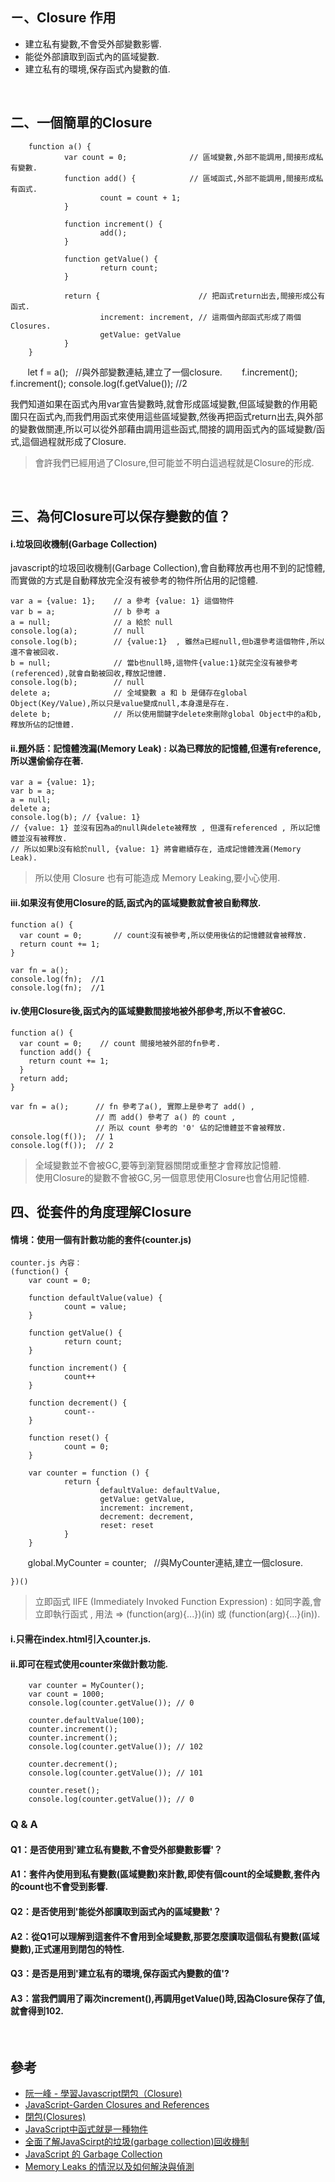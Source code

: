## ㄧ、Closure 作用
- 建立私有變數,不會受外部變數影響. 
- 能從外部讀取到函式內的區域變數.
- 建立私有的環境,保存函式內變數的值.

<br />

## 二、一個簡單的Closure
        function a() {
                var count = 0;              // 區域變數,外部不能調用,間接形成私有變數.
                function add() {            // 區域函式,外部不能調用,間接形成私有函式.
                        count = count + 1;
                }

                function increment() {
                        add();
                }

                function getValue() {
                        return count;
                }

                return {                      // 把函式return出去,間接形成公有函式.
                        increment: increment, // 這兩個內部函式形成了兩個Closures.
                        getValue: getValue
                }
        }

        let f = a();    //與外部變數連結,建立了一個closure.
        f.increment();
        f.increment();
        console.log(f.getValue()); //2
        
我們知道如果在函式內用var宣告變數時,就會形成區域變數,但區域變數的作用範圍只在函式內,而我們用函式來使用這些區域變數,然後再把函式return出去,與外部的變數做關連,所以可以從外部藉由調用這些函式,間接的調用函式內的區域變數/函式,這個過程就形成了Closure.
> 會許我們已經用過了Closure,但可能並不明白這過程就是Closure的形成.

<br />

## 三、為何Closure可以保存變數的值？
####  i.垃圾回收機制(Garbage Collection)  
javascript的垃圾回收機制(Garbage Collection),會自動釋放再也用不到的記憶體,而實做的方式是自動釋放完全沒有被參考的物件所佔用的記憶體.

    var a = {value: 1};    // a 參考 {value: 1} 這個物件
    var b = a;             // b 參考 a
    a = null;              // a 給於 null
    console.log(a);        // null
    console.log(b);        // {value:1}  , 雖然a已經null,但b還參考這個物件,所以還不會被回收.
    b = null;              // 當b也null時,這物件{value:1}就完全沒有被參考(referenced),就會自動被回收,釋放記憶體.
    console.log(b);        // null
    delete a;              // 全域變數 a 和 b 是儲存在global Object(Key/Value),所以只是value變成null,本身還是存在.
    delete b;              // 所以使用關鍵字delete來刪除global Object中的a和b,釋放所佔的記憶體.

#### ii.題外話：記憶體洩漏(Memory Leak) : 以為已釋放的記憶體,但還有reference,所以還偷偷存在著.

    var a = {value: 1};
    var b = a;
    a = null;
    delete a;
    console.log(b); // {value: 1}  
    // {value: 1} 並沒有因為a的null與delete被釋放 , 但還有referenced , 所以記憶體並沒有被釋放.
    // 所以如果b沒有給於null, {value: 1} 將會繼續存在, 造成記憶體洩漏(Memory Leak).

> 所以使用 Closure 也有可能造成 Memory Leaking,要小心使用.

#### iii.如果沒有使用Closure的話,函式內的區域變數就會被自動釋放.  

    function a() {
      var count = 0;       // count沒有被參考,所以使用後佔的記憶體就會被釋放.
      return count += 1;
    }

    var fn = a();
    console.log(fn);  //1
    console.log(fn);  //1

#### iv.使用Closure後,函式內的區域變數間接地被外部參考,所以不會被GC.

    function a() {
      var count = 0;    // count 間接地被外部的fn參考.
      function add() {
        return count += 1;
      }
      return add;
    }

    var fn = a();      // fn 參考了a(), 實際上是參考了 add() , 
                       // 而 add() 參考了 a() 的 count ,
                       // 所以 count 參考的 '0' 佔的記憶體並不會被釋放.
    console.log(f());  // 1
    console.log(f());  // 2
> 全域變數並不會被GC,要等到瀏覽器關閉或重整才會釋放記憶體.  
> 使用Closure的變數不會被GC,另一個意思使用Closure也會佔用記憶體.

## 四、從套件的角度理解Closure
#### 情境：使用一個有計數功能的套件(counter.js)

    counter.js 內容：
    (function() {
        var count = 0;

        function defaultValue(value) {
                count = value;
        }

        function getValue() {
                return count;
        }

        function increment() {
                count++
        }

        function decrement() {
                count--
        }

        function reset() {
                count = 0;
        }
        
        var counter = function () {
                return {
                        defaultValue: defaultValue,
                        getValue: getValue,
                        increment: increment,
                        decrement: decrement,
                        reset: reset
                }
        }

        global.MyCounter = counter;   //與MyCounter連結,建立一個closure.

    })()
> 立即函式 IIFE (Immediately Invoked Function Expression) : 如同字義,會立即執行函式 , 用法 => (function(arg){...})(in) 或 (function(arg){...}(in)).

#### i.只需在index.html引入counter.js.
#### ii.即可在程式使用counter來做計數功能.
        var counter = MyCounter();
        var count = 1000;
        console.log(counter.getValue()); // 0

        counter.defaultValue(100); 
        counter.increment(); 
        counter.increment(); 
        console.log(counter.getValue()); // 102
        
        counter.decrement(); 
        console.log(counter.getValue()); // 101

        counter.reset();     
        console.log(counter.getValue()); // 0

###   Q & A 
####  Q1：是否使用到'建立私有變數,不會受外部變數影響'？
####  A1：套件內使用到私有變數(區域變數)來計數,即使有個count的全域變數,套件內的count也不會受到影響.

####  Q2：是否使用到'能從外部讀取到函式內的區域變數'？
####  A2：從Q1可以理解到這套件不會用到全域變數,那要怎麼讀取這個私有變數(區域變數),正式運用到閉包的特性.

####  Q3：是否是用到'建立私有的環境,保存函式內變數的值'?
####  A3：當我們調用了兩次increment(),再調用getValue()時,因為Closure保存了值,就會得到102.   

<br />

## 參考  
- [阮一峰 - 學習Javascript閉包（Closure)](http://www.ruanyifeng.com/blog/2009/08/learning_javascript_closures.html)  
- [JavaScript-Garden Closures and References](http://bonsaiden.github.io/JavaScript-Garden/#function.closures)
- [閉包(Closures)](https://developer.mozilla.org/zh-TW/docs/Web/JavaScript/Closures)
- [JavaScript中函式就是一種物件](https://pjchender.blogspot.tw/2016/03/javascriptfunctionobjects.html)
- [全面了解JavaScirpt的垃圾(garbage collection)回收機制](http://www.divcss.online/divcssbuju/jsrumen/jsjichu/201612/14572.html)
- [JavaScript 的 Garbage Collection](http://tom76kimo-blog.logdown.com/posts/177173-javascript-garbage-collection)
- [Memory Leaks 的情況以及如何解決與偵測](http://blog.smlsun.com/2013/12/javascript-memory-leaks_3701.html)
